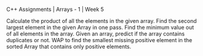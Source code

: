 C++ Assignments | Arrays - 1 | Week 5

Calculate the product of all the elements in the given array.
Find the second largest element in the given Array in one pass.
Find the minimum value out of all elements in the array.
Given an array, predict if the array contains duplicates or not.
WAP to find the smallest missing positive element in the sorted Array that contains only
positive elements.
